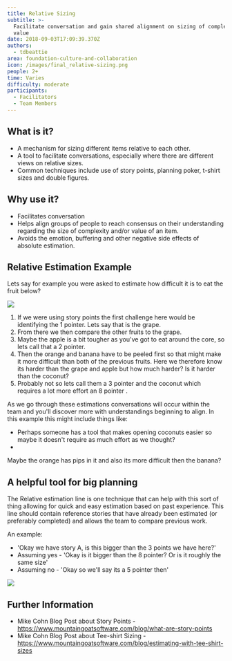 ```yaml
---
title: Relative Sizing
subtitle: >-
  Facilitate conversation and gain shared alignment on sizing of complexity and
  value
date: 2018-09-03T17:09:39.370Z
authors:
  - tdbeattie
area: foundation-culture-and-collaboration
icon: /images/final_relative-sizing.png
people: 2+
time: Varies
difficulty: moderate
participants:
  - Facilitators
  - Team Members
---
```

## What is it?

* A mechanism for sizing different items relative to each other.
* A tool to facilitate conversations, especially where there are different views on relative sizes.
* Common techniques include use of story points, planning poker, t-shirt sizes and double figures.

## Why use it?

* Facilitates conversation
* Helps align groups of people to reach consensus on their understanding regarding the size of complexity and/or value of an item.
* Avoids the emotion, buffering and other negative side effects of absolute estimation.

## Relative Estimation Example

Lets say for example you were asked to estimate how difficult it is to eat the fruit below?

![](/images/apple.jpg)

1. If we were using story points the first challenge here would be identifying the 1 pointer. Lets say that is the grape. 
2. From there we then compare the other fruits to the grape. 
3. Maybe the apple is a bit tougher as you've got to eat around the core, so lets call that a 2 pointer.
4. Then the orange and banana have to be peeled first so that might make it more difficult than both of the previous fruits. Here we therefore know its harder than the grape and apple but how much harder? Is it harder than the coconut?
5. Probably not so lets call them a 3 pointer and the coconut which requires a lot more effort an 8 pointer
   .

As we go through these estimations conversations will occur within the team and you'll discover more with understandings beginning to align. In this example this might include things like: 

* Perhaps someone has a tool that makes opening coconuts easier so maybe it doesn't require as much effort as we thought?
* 

Maybe the orange has pips in it and also its more difficult then the banana?

## A helpful tool for big planning

The Relative estimation line is one technique that can help with this sort of thing allowing for quick and easy estimation based on past experience. This line should contain reference stories that have already been estimated (or preferably completed) and allows the team to compare previous work.

An example:

* 'Okay we have story A, is this bigger than the 3 points we have here?' 
* Assuming yes - 'Okay is it bigger than the 8 pointer? Or is it roughly the same size'
* Assuming no - 'Okay so we'll say its a 5 pointer then' 

![](/images/sizing.jpg)

## Further Information

* Mike Cohn Blog Post about Story Points - https://www.mountaingoatsoftware.com/blog/what-are-story-points
* Mike Cohn Blog Post about Tee-shirt Sizing - https://www.mountaingoatsoftware.com/blog/estimating-with-tee-shirt-sizes
